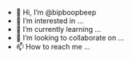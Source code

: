 - 👋 Hi, I’m @bipboopbeep
- 👀 I’m interested in ...
- 🌱 I’m currently learning ...
- 💞️ I’m looking to collaborate on ...
- 📫 How to reach me ...

<!---
bipboopbeep/bipboopbeep is a ✨ special ✨ repository because its `README.md` (this file) appears on your GitHub profile.
You can click the Preview link to take a look at your changes.
--->
